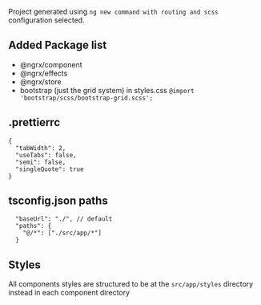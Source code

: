 Project generated using `ng new command with routing and scss` configuration selected.

## Added Package list

- @ngrx/component
- @ngrx/effects
- @ngrx/store
- bootstrap (just the grid system) in styles.css `@import 'bootstrap/scss/bootstrap-grid.scss';`

## .prettierrc

```
{
  "tabWidth": 2,
  "useTabs": false,
  "semi": false,
  "singleQuote": true
}
```

## tsconfig.json paths

```
  "baseUrl": "./", // default
  "paths": {
    "@/*": ["./src/app/*"]
  }
```

## Styles
All components styles are structured to be at the `src/app/styles` directory instead in each component directory
